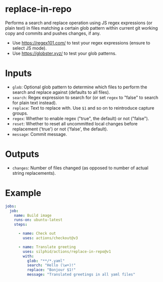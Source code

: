 # replace-in-repo

Performs a search and replace operation using JS regex expressions (or plain text)
in files matching a certain glob pattern within current git working copy and commits and pushes changes, if any.

- Use https://regex101.com/ to test your regex expressions (ensure to select JS mode).
- Use https://globster.xyz/ to test your glob patterns.

# Inputs

- `glob`: Optional glob pattern to determine which files to perform the search and replace against (defaults to all files).
- `search`: Regex expression to search for (or set `regex` to "false" to search for plain text instead).
- `replace`: Text to replace with. Use `$1` and so on to reintroduce capture groups.
- `regex`: Whether to enable regex ("true", the default) or not ("false").
- `reset`: Whether to reset all uncommitted local changes before replacement ('true') or not ('false', the default).
- `message`: Commit message.

# Outputs

- `changes`: Number of files changed (as opposed to number of actual string replacements).

# Example

```yaml
jobs:
  job:
    name: Build image
    runs-on: ubuntu-latest
    steps:

      - name: Check out
        uses: actions/checkout@v3

      - name: Translate greeting
        uses: silphid/actions/replace-in-repo@v1
        with:
          glob: "**/*.yaml"
          search: "Hello (\w+)!"
          replace: "Bonjour $1!"
          message: "Translated greetings in all yaml files"
```
